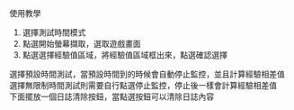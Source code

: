 使用教學
1. 選擇測試時間模式
2. 點選開始螢幕擷取，選取遊戲畫面
3. 點選選擇經驗值區域，將經驗值區域框出來，點選確認選擇

選擇預設時間測試，當預設時間到的時候會自動停止監控，並且計算經驗相差值
<br>選擇無限制時間測試則需要自行點選停止監控，停止後一樣會計算經驗相差值
<br>下面擺放一個日誌清除按鈕，當點選按鈕可以清除日誌內容
